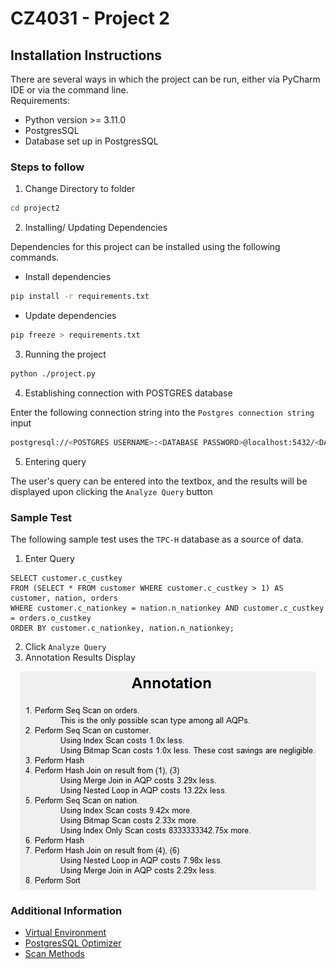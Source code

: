 # CZ4031 - Project 2

## Installation Instructions

There are several ways in which the project can be run, either via PyCharm IDE or via the command line.  
Requirements: 
- Python version >= 3.11.0 
- PostgresSQL
- Database set up in PostgresSQL

### Steps to follow  

1. Change Directory to folder
```bash
cd project2
```

2. Installing/ Updating Dependencies  

Dependencies for this project can be installed using the following commands.  

- Install dependencies

```bash
pip install -r requirements.txt
```

- Update dependencies

```bash
pip freeze > requirements.txt
```

3. Running the project

```bash
python ./project.py
```

4. Establishing connection with POSTGRES database

Enter the following connection string into the `Postgres connection string` input

```bash
postgresql://<POSTGRES USERNAME>:<DATABASE PASSWORD>@localhost:5432/<DATABASE NAME>
```

5. Entering query

The user's query can be entered into the textbox, and the results will be displayed upon clicking the `Analyze Query` button

### Sample Test

The following sample test uses the `TPC-H` database as a source of data.

1. Enter Query
```postgres
SELECT customer.c_custkey 
FROM (SELECT * FROM customer WHERE customer.c_custkey > 1) AS customer, nation, orders 
WHERE customer.c_nationkey = nation.n_nationkey AND customer.c_custkey = orders.o_custkey
ORDER BY customer.c_nationkey, nation.n_nationkey;
```
2. Click `Analyze Query`
3. Annotation Results Display  

<img 
    style="display: block; 
           margin-left: auto;
           margin-right: auto;"
    src="./assets/sample_test_result.png" 
    alt="Our logo">
</img>


### Additional Information

- [Virtual Environment](https://realpython.com/python-virtual-environments-a-primer/)   
- [PostgresSQL Optimizer](https://www.postgresql.org/docs/current/planner-optimizer.html)
- [Scan Methods](https://severalnines.com/blog/overview-various-scan-methods-postgresql/)  
